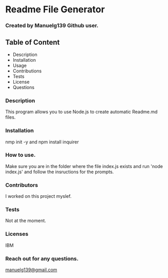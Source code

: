 
# Readme File Generator
### Created  by Manuelg139 Github user.


## Table of Content
- Description
- Installation
- Usage
- Contributions
- Tests
- License 
- Questions

### Description
This program allows you to use Node.js to create automatic Readme.md files.  

### Installation
nmp init -y and npm install inquirer 

### How to use.
Make sure you are in the folder where the file index.js exists and run 'node index.js' and follow the insructions for the prompts. 

### Contributors
I worked on this project myslef. 

### Tests
Not at the moment.  

### Licenses
IBM 

### Reach out for any questions.
manuelg139@gmail.com 

